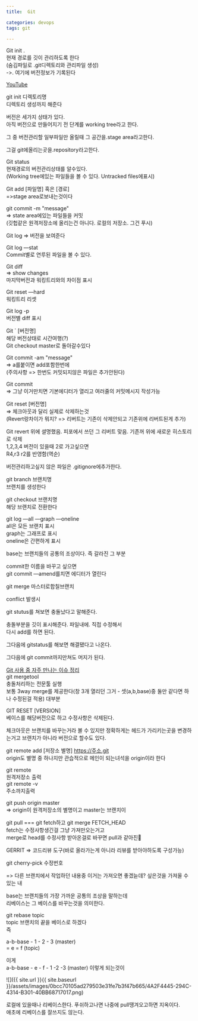 ```yaml
---
title:  Git

categories: devops 
tags: git
 
---
```


  
  
Git init .  
현재 경로를 깃이 관리하도록 한다  
(숨김파일로 .git디렉토리와 관리파일 생성)  
->. 여기에 버전정보가 기록된다  
   
[YouTube](https://www.youtube.com/watch?v=JsRD2AWxxFg&list=WL&index=4&t=940s)  
  
git init 디렉토리명  
디렉토리 생성까지 해준다  
  
   
버전은 세가지 상태가 있다.  
아직 버전으로 만들어지기 전 단계를 working tree라고 한다.  
   
그 중 버전관리할 일부파일만 올릴때 그 공간을.stage area라고한다.  
   
그걸 git에올리는곳을.repository라고한다.  
   
   
   
Git status  
현재경로의 버전관리상태를 알수있다.  
(Working tree에있는 파일들을 볼 수 있다. Untracked files에표시)  
   
Git add [파일명] 혹은 [경로]  
=>stage area로보내는것이다  
   
git commit -m "message"  
=> state area에있는 파일들을 커밋  
(깃헙같은 원격저장소에 올리는건 아니다. 로컬의 저장소. 그건 푸시)  
   
   
   
Git log => 버전을 보여준다  
   
   
Git log —stat  
Commit별로 연루된 파일을 볼 수 있다.  
   
   
Git diff  
=> show changes  
마지막버전과 워킹트리와의 차이점 표시  
   
   
Git reset —hard  
워킹트리 리셋  
   
   
Git log -p  
버전별 diff 표시  
   
   
Git ` [버전명]  
해당 버전상태로 시간여행(?)  
Git checkout master로 돌아갈수있다  
   
Git commit -am "message"  
=> a를붙이면 add포함한번에  
(주의사항 => 한번도 커밋되지않은 파일은 추가안된다)  
   
   
Git commit  
=> 그냥 이거만치면 기본에디터가 열리고 여러줄의 커밋메시지 작성가능  
   
   
Git reset [버전명]  
=> 체크아웃과 달리 실제로 삭제하는것  
(Revert랑차이가 뭐지? => 리버트는 기존이 삭제안되고 기존위에 리버트된게 추가)  
   
   
Git revert 위에 셜명했음. 피포에서 쓰던 그 리버트 맞음. 기존꺼 위에 새로운 히스토리로 삭제  
1,2,3,4 버전이 있을때 2로 가고싶으면  
R4,r3 r2를 반영함(역순)  
   
   
버전관리하고싶지 않은 파일은 .gitignore에추가한다.  
   
  
  
git branch 브랜치명  
브랜치를 생성한다  
  
git checkout 브랜치명  
해당 브랜치로 전환한다  
  
git log —all —graph —oneline  
all은 모든 브랜치 표시  
graph는 그래프로 표시  
oneline은 간편하게 표시  
  
  
  
  
base는 브랜치들의 공통의 조상이다. 즉 갈라진 그 부분  
  
  
commit한 이름을 바꾸고 싶으면  
git commit —amend를치면 에디터가 열린다  
  
  
git merge 마스터로합칠브랜치  
  
  
conflict 발생시  
  
git stutus를 쳐보면 충돌났다고 말해준다.  
  
충돌부분을 깃이 표시해준다. 파일내에. 직접 수정해서  
다시 add를 하면 된다.  
  
그다음에 gitstatus를 해보면 해결됐다고 나온다.  
  
그다음에 git commit까지만쳐도 머지가 된다.  
  
[Git 사용 중 자주 만나는 이슈 정리](https://parksb.github.io/article/28.html)  
git mergetool  
충돌처리하는 전문툴 실행  
보통 3way merge를 제공한다(창 3개 열리던 그거 - 셋(a,b,base)중 둘만 같다면 하나 수정된걸 적용) 대부분  
  
  
  
GIT RESET [VERSION]  
베이스를 해당버전으로 하고 수정사항은 삭제된다.  
  
체크아웃은 브랜치를 바꾸는거라 볼 수 있지만 정확하게는 헤드가 가리키는곳을 변경하는거고 브랜치가 아니라 버전으로 할수도 있다.  
  
  
  
git remote add [저장소 별명] https://주소.git  
origin도 별명 중 하나지만 관습적으로 메인이 되는녀석을 origin이라 한다  
  
  
git remote  
원격저장소 출력  
git remote -v  
주소까지출력  
  
  
git push origin master  
=> origin이 원격저장소의 별명이고 master는 브랜치이  
  
  
git pull === git fetch하고 git merge FETCH_HEAD  
fetch는 수정사항생긴걸 그냥 가져만오는거고  
merge로 head를 수정사항 받아온걸로 바꾸면 pull과 같아진  
  
  
GERRIT => 코드리뷰 도구(바로 올라가는게 아니라 리뷰를 받아야하도록 구성가능)  
  
  
  
  
git cherry-pick 수정번호  
  
=> 다른 브랜치에서 작업하던 내용중 이거는 가져오면 좋겠늗데? 싶은것을 가져올 수 있는 내  
  
  
  
base는 브랜치들의 가장 가까운 공통의 조상을 말하는데  
리베이스는 그 베이스를 바꾸는것을 의미한다.  
  
git rebase topic  
topic 브랜치의 끝을 베이스로 하겠다  
즉  
  
a-b-base - 1 - 2 - 3 (master)  
                 = e = f (topic)  
  
이게   
a-b-base - e - f - 1 -2 -3 (master) 이렇게 되는것이  
  
![]({{ site.url }}{{ site.baseurl }}/assets/images/0bcc70105ad279503e31fe7b3f47b665/4A2F4445-294C-4314-B301-40BB68717017.png)  
  
  
로컬에 있을때나 리베이스한다. 푸쉬하고나면 나중에 pull땡겨오고하면 지옥이다.  
애초에 리베이스를 잘쓰지도 않는다.  
